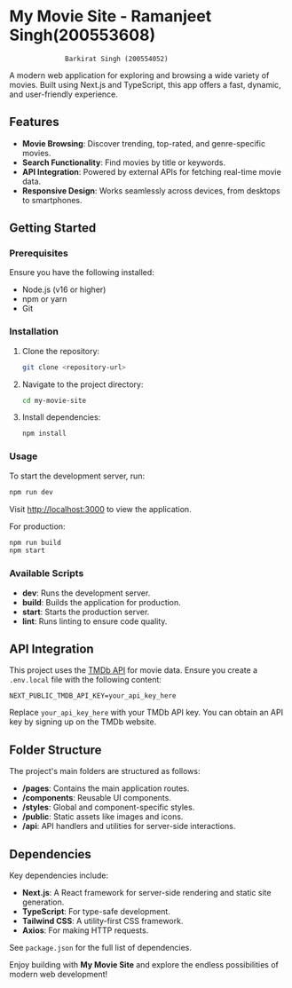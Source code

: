 
# My Movie Site - Ramanjeet Singh(200553608)
                  Barkirat Singh (200554052)

A modern web application for exploring and browsing a wide variety of movies. Built using Next.js and TypeScript, this app offers a fast, dynamic, and user-friendly experience.

## Features

- **Movie Browsing**: Discover trending, top-rated, and genre-specific movies.
- **Search Functionality**: Find movies by title or keywords.
- **API Integration**: Powered by external APIs for fetching real-time movie data.
- **Responsive Design**: Works seamlessly across devices, from desktops to smartphones.

## Getting Started

### Prerequisites

Ensure you have the following installed:

- Node.js (v16 or higher)
- npm or yarn
- Git

### Installation

1. Clone the repository:
   ```bash
   git clone <repository-url>
   ```

2. Navigate to the project directory:
   ```bash
   cd my-movie-site
   ```

3. Install dependencies:
   ```bash
   npm install
   ```

### Usage

To start the development server, run:
```bash
npm run dev
```

Visit [http://localhost:3000](http://localhost:3000) to view the application.

For production:
```bash
npm run build
npm start
```

### Available Scripts

- **dev**: Runs the development server.
- **build**: Builds the application for production.
- **start**: Starts the production server.
- **lint**: Runs linting to ensure code quality.

## API Integration

This project uses the [TMDb API](https://www.themoviedb.org/) for movie data. Ensure you create a `.env.local` file with the following content:

```env
NEXT_PUBLIC_TMDB_API_KEY=your_api_key_here
```

Replace `your_api_key_here` with your TMDb API key. You can obtain an API key by signing up on the TMDb website.

## Folder Structure

The project's main folders are structured as follows:

- **/pages**: Contains the main application routes.
- **/components**: Reusable UI components.
- **/styles**: Global and component-specific styles.
- **/public**: Static assets like images and icons.
- **/api**: API handlers and utilities for server-side interactions.

## Dependencies

Key dependencies include:

- **Next.js**: A React framework for server-side rendering and static site generation.
- **TypeScript**: For type-safe development.
- **Tailwind CSS**: A utility-first CSS framework.
- **Axios**: For making HTTP requests.

See `package.json` for the full list of dependencies.


Enjoy building with **My Movie Site** and explore the endless possibilities of modern web development!
